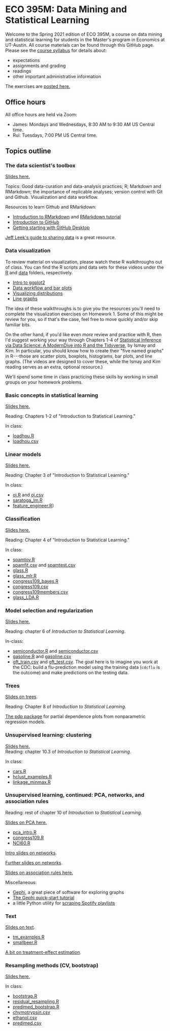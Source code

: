# ECO 395M: Data Mining and Statistical Learning

Welcome to the Spring 2021 edition of ECO 395M, a course on data mining and statistical learning for students in the Master's program in Economics at UT-Austin.  All course materials can be found through this GitHub page.  Please see the [course syllabus](syllabus.md) for details about:  

- expectations  
- assignments and grading  
- readings  
- other important administrative information   

The exercises are [posted here.](https://github.com/jgscott/ECO395M/tree/master/exercises)    

## Office hours

All office hours are held via Zoom:

- James: Mondays and Wednesdays, 8:30 AM to 9:30 AM US Central time.  
- Rui: Tuesdays, 7:00 PM US Central time.  

## Topics outline  


### The data scientist's toolbox

[Slides here.](slides/01-intro/01_intro.pdf)  

Topics: Good data-curation and data-analysis practices; R; Markdown and RMarkdown; the importance of replicable analyses; version control with Git and Github.  Visualization and data workflow.  

Resources to learn Github and RMarkdown:  
- [Introduction to RMarkdown](http://rmarkdown.rstudio.com) and [RMarkdown tutorial](https://rmarkdown.rstudio.com/lesson-1.html)  
- [Introduction to GitHub](https://guides.github.com/activities/hello-world/)   
- [Getting starting with GitHub Desktop](https://help.github.com/en/desktop/getting-started-with-github-desktop)  

[Jeff Leek's guide to sharing data](https://github.com/jtleek/datasharing) is a great resource.  


### Data visualization  

To review material on visualization, please watch these R walkthroughs out of class.  You can find the R scripts and data sets for these videos under the [R](./r) and [data](./data) folders, respectively. 

- [Intro to ggplot2](https://www.youtube.com/watch?v=UK2FhxMnmjQ)  
- [Data workflow and bar plots](https://www.youtube.com/watch?v=k76R7ifcyvs)   
- [Visualizing distributions](https://www.youtube.com/watch?v=wFpzPtdIfTg)   
- [Line graphs](https://www.youtube.com/watch?v=LSDMuOE02ME)   

The idea of these walkthroughs is to give you the resources you'll need to complete the visualization exercises on Homework 1.   Some of this might be review for you, so if that's the case, feel free to move quickly and/or skip familiar bits.   

 On the other hand, if you'd like even _more_ review and practice with R, then I'd suggest working your way through Chapters 1-4 of [Statistical Inference via Data Science: A ModernDive into R and the Tidyverse](https://moderndive.com/index.html), by Ismay and Kim.  In particular, you should know how to create their "five named graphs" in R---those are scatter plots, boxplots, histograms, bar plots, and line graphs.  (The videos are designed to cover these, while the Ismay and Kim reading serves as an extra, optional resource.)  

We'll spend some time in class practicing these skills by working in small groups on your homework problems.   


### Basic concepts in statistical learning  

[Slides here.](slides/02-intro_learning/02_intro_learning.pdf)  

Reading: Chapters 1-2 of "Introduction to Statistical Learning."

In class:  
- [loadhou.R](./r/loadhou.R)  
- [loadhou.csv](./data/loadhou.csv)  


### Linear models  

[Slides here.](slides/03-linear_regression/03_linear_models.pdf)  

Reading: Chapter 3 of "Introduction to Statistical Learning."

In class:  
- [oj.R](r/oj.R) and [oj.csv](data/oj.csv)   
- [saratoga_lm.R](r/saratoga_lm.R)  
- [feature_engineer.R](r/feature_engineer.R))  


### Classification

[Slides here.](slides/04-classification/04-classification.pdf)  


Reading: Chapter 4 of "Introduction to Statistical Learning."

In class:  
- [spamtoy.R](r/spamtoy.r)  
- [spamfit.csv](data/spamfit.csv) and [spamtest.csv](data/spamtest.csv)   
- [glass.R](r/glass.R)  
- [glass_mlr.R](r/glass_mlr.R)   
- [congress109_bayes.R](r/congress109_bayes.R)   
- [congress109.csv](data/congress109.csv)    
- [congress109members.csv](data/congress109members.csv)    
- [glass_LDA.R](r/glass_LDA.R)  


### Model selection and regularization  

[Slides here.](slides/05-selection_regularization/05-selection_regularization.pdf)  


Reading: chapter 6 of _Introduction to Statistical Learning_.  

In-class:  
- [semiconductor.R](r/semiconductor.R) and [semiconductor.csv](data/semiconductor.csv)  
- [gasoline.R](r/gasoline.R) and [gasoline.csv](data/gasoline.csv)  
- [gft_train.csv](data/gft_train.csv) and [gft_test.csv](data/gft_test.csv).  The goal here is to imagine you work at the CDC: build a flu-prediction model using the training data (`cdcflu` is the outcome) and make predictions on the testing data.   


### Trees

[Slides on trees](notes/trees.pdf).  

Reading: Chapter 8 of _Introduction to Statistical Learning_.

[The pdp package](https://journal.r-project.org/archive/2017/RJ-2017-016/RJ-2017-016.pdf) for partial dependence plots from nonparametric regression models.  


### Unsupervised learning: clustering    

[Slides here.](slides/08-clustering/08-clustering.pdf)  
Reading: chapter 10.3 of _Introduction to Statistical Learning_.

In class:  
- [cars.R](r/cars.R)  
- [hclust_examples.R](r/hclust_examples.R)  
- [linkage_minmax.R](r/linkage_minmax.R)  


### Unsupervised learning, continued: PCA, networks, and association rules

Reading: rest of chapter 10 of _Introduction to Statistical Learning_.

[Slides on PCA here.](slides/09-PCA/09-PCA.pdf)  
- [pca_intro.R](r/pca_intro.R)  
- [congress109.R](r/congress109.R)  
- [NCI60.R](r/NCI60.R)  


[Intro slides on networks](notes/networks_intro.pdf).  

[Further slides on networks](slides/arx/Networks.pdf).  

[Slides on association rules here.](https://github.com/jgscott/ECO395M/blob/master/notes/association_rules.pdf)    


Miscellaneous:  
- [Gephi](https://gephi.org/), a great piece of software for exploring graphs  
- [The Gephi quick-start tutorial](https://gephi.org/tutorials/gephi-tutorial-quick_start.pdf)  
- a little Python utility for [scraping Spotify playlists](https://github.com/nithinphilips/spotifyscrape)  



### Text

[Slides on text](notes/text_intro.pdf).   
- [tm_examples.R](r/tm_examples.R) 
- [smallbeer.R](r/smallbeer.R) 

[A bit on treatment-effect estimation](slides/arx/Treatments.pdf). 

### Resampling methods (CV, bootstrap)  

[Slides here.](http://rpubs.com/jgscott/resampling)    
  
In class:  
- [bootstrap.R](r/bootstrap.R)  
- [residual_resampling.R](r/residual_resampling.R)  
- [predimed_bootstrap.R](data/predimed_bootstrap.R)    
- [chymotrypsin.csv](data/chymotrypsin.csv)   
- [ethanol.csv](data/ethanol.csv)    
- [predimed.csv](data/predimed.csv)    




